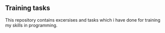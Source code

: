 ## Training tasks 

This repository contains excersises and tasks which i have done for training my skills in programming.
